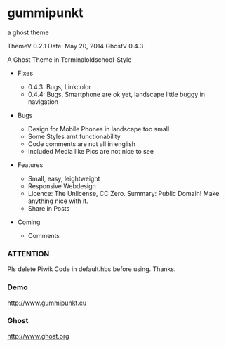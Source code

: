gummipunkt
==========

a ghost theme

ThemeV 0.2.1
Date: May 20, 2014
GhostV 0.4.3

A Ghost Theme in Terminaloldschool-Style

* Fixes
    * 0.4.3: Bugs, Linkcolor
    * 0.4.4: Bugs, Smartphone are ok yet, landscape little buggy in navigation

* Bugs
    * Design for Mobile Phones in landscape too small
    * Some Styles arnt functionability
    * Code comments are not all in english
    * Included Media like Pics are not nice to see

* Features
    * Small, easy, leightweight
    * Responsive Webdesign
    * Licence: The Unlicense, CC Zero. Summary: Public Domain! Make anything nice with it.
    * Share in Posts

* Coming
    * Comments


### ATTENTION
Pls delete Piwik Code in default.hbs before using. Thanks.

### Demo
http://www.gummipunkt.eu

### Ghost
http://www.ghost.org